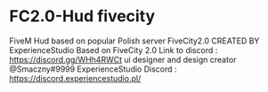 # FC2.0-Hud fivecity
FiveM Hud based on popular Polish server FiveCity2.0
CREATED BY ExperienceStudio Based on FiveCity 2.0 
Link to discord : https://discord.gg/WHh4RWCt
ui designer and design creator @Smaczny#9999
ExperienceStudio Discord : https://discord.experiencestudio.pl/
